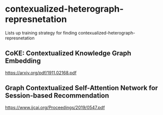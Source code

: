 # contexualized-heterograph-represnetation
Lists up training strategy for finding contexualized-heterograph-represnetation

## CoKE: Contextualized Knowledge Graph Embedding
https://arxiv.org/pdf/1911.02168.pdf

## Graph Contextualized Self-Attention Network for Session-based Recommendation
https://www.ijcai.org/Proceedings/2019/0547.pdf
